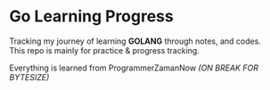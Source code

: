# Go Learning Progress

Tracking my journey of learning **GOLANG** through notes, and codes.  
This repo is mainly for practice & progress tracking.

Everything is learned from ProgrammerZamanNow
*(ON BREAK FOR BYTESIZE)*
